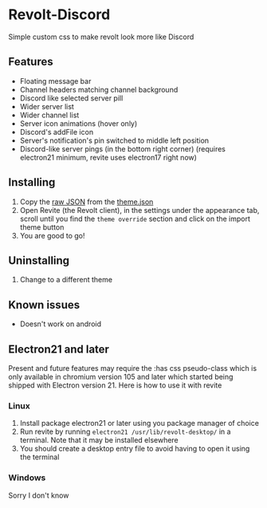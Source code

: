 # Revolt-Discord
Simple custom css to make revolt look more like Discord

## Features
 - Floating message bar
 - Channel headers matching channel background
 - Discord like selected server pill
 - Wider server list
 - Wider channel list
 - Server icon animations (hover only)
 - Discord's addFile icon
 - Server's notification's pin switched to middle left position
 - Discord-like server pings (in the bottom right corner) (requires electron21 minimum, revite uses electron17 right now)

## Installing
1. Copy the [raw JSON](https://raw.githubusercontent.com/0x454d505459/Revolt-Discord/main/theme.json) from the [theme.json](https://github.com/0x454d505459/Revolt-Discord/blob/main/theme.json)
2. Open Revite (the Revolt client), in the settings under the appearance tab, scroll until you find the `theme override` section and click on the import theme button
3. You are good to go!

## Uninstalling
1. Change to a different theme

## Known issues
- Doesn't work on android

## Electron21 and later
Present and future features may require the :has css pseudo-class which is only available in chromium version 105 and later which started being shipped with Electron version 21. Here is how to use it with revite
### Linux
1. Install package electron21 or later using you package manager of choice
2. Run revite by running `electron21 /usr/lib/revolt-desktop/` in a terminal. Note that it may be installed elsewhere
3. You should create a desktop entry file to avoid having to open it using the terminal

### Windows
Sorry I don't know
